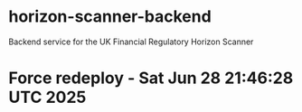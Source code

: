 # horizon-scanner-backend
Backend service for the UK Financial Regulatory Horizon Scanner
# Force redeploy - Sat Jun 28 21:46:28 UTC 2025
